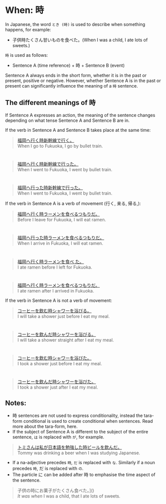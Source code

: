 # When: 時

In Japanese, the word `とき (時)` is used to describe when something happens, for example: 

* 子供時たくさん甘いものを食べた。(When I was a child, I ate lots of sweets.)

`時` is used as follows: 

* Sentence A (time reference) + 時 + Sentence B (event)

Sentence A always ends in the short form, whether it is in the past or present, positive or negative. However, whether Sentence A is in the past or present can significantly influence the meaning of a `時` sentence.

## The different meanings of 時
If Sentence A expresses an action, the meaning of the sentence changes depending on what tense Sentence A and Sentence B are in.

If the verb in Sentence A and Sentence B takes place at the same time:

> [福岡へ行く時新幹線で行く。]()  
> When I go to Fukuoka, I go by bullet train.

#

> [福岡へ行く時新幹線で行った。]()  
> When I went to Fukuoka, I went by bullet train.

#

> [福岡へ行った時新幹線で行った。]()  
> When I went to Fukuoka, I went by bullet train.

If the verb in Sentence A is a verb of movement (行く, 来る, 帰る,):

> [福岡へ行く時ラーメンを食べるつもりだ。]()  
> Before I leave for Fukuoka, I will eat ramen.

#

> [福岡へ行った時ラーメンを食べるつもりだ。]()  
> When I arrive in Fukuoka, I will eat ramen.

#

> [福岡へ行く時ラーメンを食べ た。]()  
> I ate ramen before I left for Fukuoka.

#

> [福岡へ行く時ラーメンを食べるつもりだ。]()  
> I ate ramen after I arrived in Fukuoka. 

If the verb in Sentence A is not a verb of movement:

> [コーヒーを飲む時シャワーを浴びる。]()  
> I will take a shower just before I eat my meal.

#

> [コーヒーを飲んだ時シャワーを浴びる。]()  
> I will take a shower straight after I eat my meal.

#

> [コーヒーを飲む時シャワーを浴びた。]()  
> I took a shower just before I eat my meal.

#

> [コーヒーを飲んだ時シャワーを浴びた。]()  
> I took a shower just after I eat my meal.

## Notes:
* 時 sentences are not used to express conditionality, instead the tara-form conditional is used to create conditional when sentences. Read more about the tara-form, here.
* If the subject of Sentence A is different to the subject of the entire sentence, `は` is replaced with `が`, for example.

> [トミさんは私が日本語を勉強した時ビールを飲んだ。]()  
> Tommy was drinking a beer when I was studying Japanese. 

* If a na-adjective precedes `時`, `だ` is replaced with `な`. Similarly if a noun precedes `時`, だ is replaced with `の`.
* The particle に can be added after 時 to emphasise the time aspect of the sentence. 

> 子供の時にお菓子がたくさん食べた。]()  
> *It was when* I was a child, that I ate lots of sweets.


